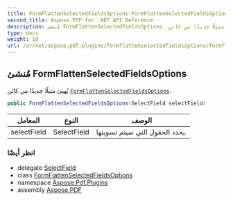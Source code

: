```yaml
---
title: FormFlattenSelectedFieldsOptions.FormFlattenSelectedFieldsOptions
second_title: Aspose.PDF for .NET API Reference
description: مُنشئ FormFlattenSelectedFieldsOptions. يُهيئ مثيلًا جديدًا من كائن FormFlattenSelectedFieldsOptions
type: docs
weight: 10
url: /ar/net/aspose.pdf.plugins/formflattenselectedfieldsoptions/formflattenselectedfieldsoptions/
---
```

## مُنشئ FormFlattenSelectedFieldsOptions

يُهيئ مثيلًا جديدًا من كائن [`FormFlattenSelectedFieldsOptions`](../).

```csharp
public FormFlattenSelectedFieldsOptions(SelectField selectField)
```

| المعامل | النوع | الوصف |
| --- | --- | --- |
| selectField | SelectField | يحدد الحقول التي سيتم تسويتها. |

### انظر أيضًا

* delegate [SelectField](../../selectfield/)
* class [FormFlattenSelectedFieldsOptions](../)
* namespace [Aspose.Pdf.Plugins](../../../aspose.pdf.plugins/)
* assembly [Aspose.PDF](../../../)